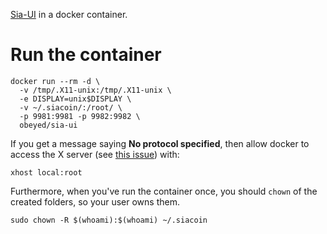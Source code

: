 [Sia-UI](https://github.com/NebulousLabs/Sia-UI) in a docker container.

# Run the container

```
docker run --rm -d \
  -v /tmp/.X11-unix:/tmp/.X11-unix \
  -e DISPLAY=unix$DISPLAY \
  -v ~/.siacoin/:/root/ \
  -p 9981:9981 -p 9982:9982 \
  obeyed/sia-ui
```

If you get a message saying **No protocol specified**,
then allow docker to access the X server (see [this issue](https://github.com/jessfraz/dockerfiles/issues/6)) with:

```
xhost local:root
```

Furthermore, when you've run the container once, you should `chown` of the created folders, so your user owns them.

```
sudo chown -R $(whoami):$(whoami) ~/.siacoin
```
